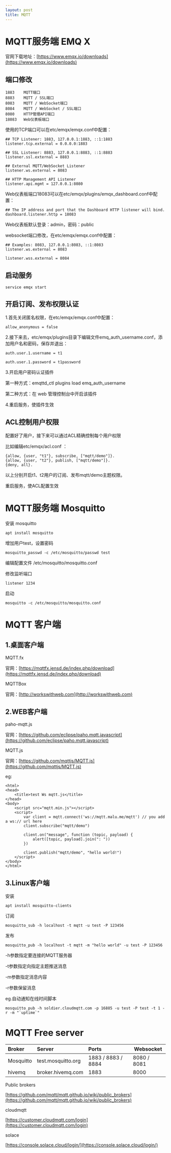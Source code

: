```yaml
---
layout: post
title: MQTT
---
```


# MQTT服务端 EMQ X 

官网下载地址：[https://www.emqx.io/downloads](https://www.emqx.io/downloads)

## 端口修改


    1883	MQTT端口
    8883	MQTT / SSL端口
    8083	MQTT / WebSocket端口
    8084	MQTT / WebSocket / SSL端口
    8080	HTTP管理API端口
    18083	Web仪表板端口

使用的TCP端口可以在etc/emqx/emqx.conf中配置：

    ## TCP Listener: 1883, 127.0.0.1:1883, ::1:1883
    listener.tcp.external = 0.0.0.0:1883

    ## SSL Listener: 8883, 127.0.0.1:8883, ::1:8883
    listener.ssl.external = 8883

    ## External MQTT/WebSocket Listener
    listener.ws.external = 8083

    ## HTTP Management API Listener
    listener.api.mgmt = 127.0.0.1:8080

Web仪表板端口18083可以在etc/emqx/plugins/emqx_dashboard.conf中配置：

    ## The IP address and port that the Dashboard HTTP listener will bind.
    dashboard.listener.http = 18083

Web仪表板默认登录：admin，密码：public


websocket端口修改，在etc/emqx/emqx.conf中配置：

    ## Examples: 8083, 127.0.0.1:8083, ::1:8083
    listener.ws.external = 8083

    listener.wss.external = 8084


## 启动服务

    service emqx start

## 开启订阅、发布权限认证

1.首先关闭匿名权限，在etc/emqx/emqx.conf中配置：

    allow_anonymous = false

2.接下来去，etc/emqx/plugins目录下编辑文件emq_auth_username.conf，添加用户名和密码，保存并退出：

    auth.user.1.username = t1

    auth.user.1.password = t1password

3.开启用户密码认证插件

第一种方式：emqttd_ctl plugins load emq_auth_username

第二种方式：在 web 管理控制台中开启该插件

4.重启服务，使插件生效

## ACL控制用户权限

配置好了用户，接下来可以通过ACL精确控制每个用户权限

比如编辑etc/emqx/acl.conf ：

    {allow, {user, "t1"}, subscribe, ["mqtt/demo"]}.
    {allow, {user, "t2"}, publish, ["mqtt/demo"]}.
    {deny, all}.

以上分别开启t1、t2用户的订阅、发布mqtt/demo主题权限。

重启服务，使ACL配置生效


# MQTT服务端 Mosquitto

安装 mosquitto

	apt install mosquitto

增加用户test，设置密码

	mosquitto_passwd -c /etc/mosquitto/passwd test

编辑配置文件 /etc/mosquitto/mosquitto.conf

修改监听端口

	listener 1234

启动

	mosquitto -c /etc/mosquitto/mosquitto.conf


# MQTT 客户端

## 1.桌面客户端

MQTT.fx

官网：[https://mqttfx.jensd.de/index.php/download](https://mqttfx.jensd.de/index.php/download)

MQTTBox

官网：[http://workswithweb.com](http://workswithweb.com)


## 2.WEB客户端

paho-mqtt.js

官网：[https://github.com/eclipse/paho.mqtt.javascript](https://github.com/eclipse/paho.mqtt.javascript)

MQTT.js

官网：[https://github.com/mqttjs/MQTT.js](https://github.com/mqttjs/MQTT.js)

eg:

    <html>
    <head>
        <title>test Ws mqtt.js</title>
    </head>
    <body>
        <script src="mqtt.min.js"></script>
        <script>
            var client = mqtt.connect('ws://mqtt.malu.me/mqtt') // you add a ws:// url here
            client.subscribe("mqtt/demo")

            client.on("message", function (topic, payload) {
                alert([topic, payload].join(": "))
            })

            client.publish("mqtt/demo", "hello world!")
        </script>
    </body>
    </html>

## 3.Linux客户端

安装

    apt install mosquitto-clients

订阅

    mosquitto_sub -h localhost -t mqtt -u test -P 123456

发布

    mosquitto_pub -h localhost -t mqtt -m "hello world" -u test -P 123456

-h参数指定要连接的MQTT服务器

-t参数指定向指定主题推送消息

-m参数指定消息内容

-r参数保留消息

eg.自动通知在线时间脚本

    mosquitto_pub -h soldier.cloudmqtt.com -p 16885 -u test -P test -t 1 -r -m "`uptime`"


# MQTT Free server

|Broker|Server|Ports|Websocket|
|:----    |:---|:----- |-----   |
|Mosquitto|test.mosquitto.org|1883 / 8883 / 8884|8080 / 8081|
|hivemq|broker.hivemq.com|1883|8000|


Public brokers

[https://github.com/mqtt/mqtt.github.io/wiki/public_brokers](https://github.com/mqtt/mqtt.github.io/wiki/public_brokers)

cloudmqtt

[https://customer.cloudmqtt.com/login](https://customer.cloudmqtt.com/login)

solace

[https://console.solace.cloud/login/](https://console.solace.cloud/login/)